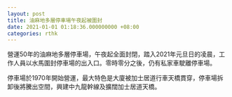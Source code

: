 ```yaml
---
layout: post
title: 油麻地多層停車場午夜起被圍封
date: 2021-01-01 01:18:36.000000000 +08:00
categories: rthk
---
```


營運50年的油麻地多層停車場，午夜起全面封閉，踏入2021年元旦日的凌晨，工作人員以水馬圍封停車場的出入口。零時零分之後，仍有私家車駛離停車場。

停車場於1970年開始營運，最大特色是大廈被加士居道行車天橋貫穿，停車場拆卸後將騰出空間，興建中九龍幹線及擴闊加士居道天橋。
